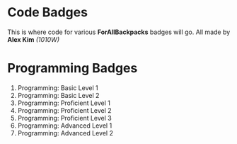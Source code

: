 # Code Badges
This is where code for various **ForAllBackpacks** badges will go.
All made by **Alex Kim** *(1010W)*

# Programming Badges
1. Programming: Basic Level 1
2. Programming: Basic Level 2
3. Programming: Proficient Level 1
4. Programming: Proficient Level 2
5. Programming: Proficient Level 3
6. Programming: Advanced Level 1
7. Programming: Advanced Level 2
